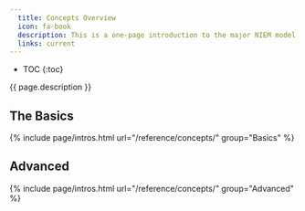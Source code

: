 ```yaml
---
  title: Concepts Overview
  icon: fa-book
  description: This is a one-page introduction to the major NIEM model concepts.
  links: current
---
```


- TOC
{:toc}

{{ page.description }}

## The Basics

{% include page/intros.html url="/reference/concepts/" group="Basics" %}

## Advanced

{% include page/intros.html url="/reference/concepts/" group="Advanced" %}
